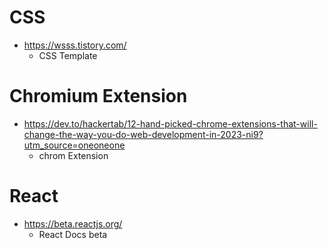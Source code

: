 # CSS

 * https://wsss.tistory.com/
   * CSS Template

# Chromium Extension

* https://dev.to/hackertab/12-hand-picked-chrome-extensions-that-will-change-the-way-you-do-web-development-in-2023-ni9?utm_source=oneoneone
  * chrom Extension

# React 
 * https://beta.reactjs.org/
   * React Docs beta
